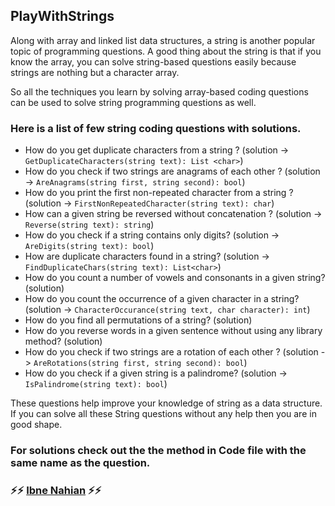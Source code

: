 ## PlayWithStrings

Along with array and linked list data structures, a string is another popular topic of programming questions. A good thing about the string is that if you know the array, you can solve string-based questions easily because strings are nothing but a character array.

So all the techniques you learn by solving array-based coding questions can be used to solve string programming questions as well.

### Here is a list of few string coding questions with solutions.

- How do you get duplicate characters from a string ? (solution -> `GetDuplicateCharacters(string text): List <char>`)
- How do you check if two strings are anagrams of each other ? (solution -> `AreAnagrams(string first, string second): bool`)
- How do you print the first non-repeated character from a string ? (solution -> `FirstNonRepeatedCharacter(string text): char`)
- How can a given string be reversed without concatenation ? (solution -> `Reverse(string text): string`)
- How do you check if a string contains only digits? (solution -> `AreDigits(string text): bool`)
- How are duplicate characters found in a string? (solution -> `FindDuplicateChars(string text): List<char>`)
- How do you count a number of vowels and consonants in a given string? (solution)
- How do you count the occurrence of a given character in a string? (solution -> `CharacterOccurance(string text, char character): int`)
- How do you find all permutations of a string? (solution)
- How do you reverse words in a given sentence without using any library method? (solution)
- How do you check if two strings are a rotation of each other ? (solution -> `AreRotations(string first, string second): bool`)
- How do you check if a given string is a palindrome? (solution -> `IsPalindrome(string text): bool`)

These questions help improve your knowledge of string as a data structure. If you can solve all these String questions without any help then you are in good shape.

### For solutions check out the the method in Code file with the same name as the question.

### ⚡⚡ [Ibne Nahian](https://www.facebook.com/evilprince2009) ⚡⚡

